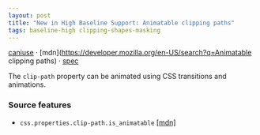 ```yaml
---
layout: post
title: "New in High Baseline Support: Animatable clipping paths"
tags: baseline-high clipping-shapes-masking
---
```


[caniuse](https://caniuse.com/?search=clip-path-animatable) · [mdn](https://developer.mozilla.org/en-US/search?q=Animatable clipping paths) · [spec](https://drafts.fxtf.org/css-masking-1/#the-clip-path)

The `clip-path` property can be animated using CSS transitions and animations.

### Source features

- ``css.properties.clip-path.is_animatable`` [[mdn]](https://developer.mozilla.org/en-US/search?q=css.properties.clip-path.is_animatable)
